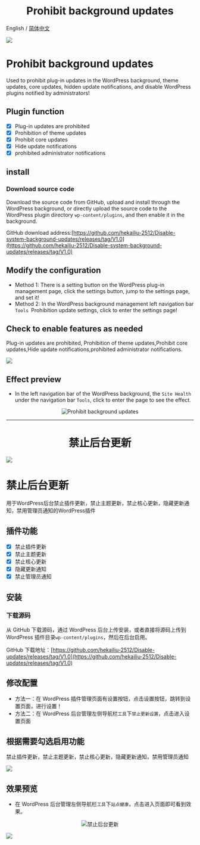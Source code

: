 <h1 align="center">Prohibit background updates</h1>

English / [简体中文](./README_CN.md)

![](https://cdn.jsdelivr.net/gh/hekailiu-2512/Disable-updates/Disable-updates-2.png)

# Prohibit background updates

Used to prohibit plug-in updates in the WordPress background, theme updates, core updates, hidden update notifications, and disable WordPress plugins notified by administrators!

## Plugin function

* [x] Plug-in updates are prohibited
* [x] Prohibition of theme updates
* [x] Prohibit core updates 
* [x] Hide update notifications
* [x] prohibited administrator notifications 

## install

### Download source code 
  
 Download the source code from GitHub, upload and install through the WordPress background, or directly upload the source code to the WordPress plugin directory `wp-content/plugins`, and then enable it in the background. 

GitHub download address:[https://github.com/hekailiu-2512/Disable-system-background-updates/releases/tag/V1.0](https://github.com/hekailiu-2512/Disable-system-background-updates/releases/tag/V1.0)

## Modify the configuration
    
* Method 1: There is a setting button on the WordPress plug-in management page, click the settings button, jump to the settings page, and set it!
* Method 2: In the WordPress background management left navigation bar `Tools `Prohibition update settings, click to enter the settings page!

## Check to enable features as needed

Plug-in updates are prohibited, Prohibition of theme updates,Prohibit core updates,Hide update notifications,prohibited administrator notifications.

![](https://cdn.jsdelivr.net/gh/hekailiu-2512/Disable-updates/Disable-updates-1.jpg)

## Effect preview

* In the left navigation bar of the WordPress background, the `Site Health` under the navigation bar `Tools`, click to enter the page to see the effect.

<p align="center">
    <img src="https://cdn.jsdelivr.net/gh/hekailiu-2512/Disable-updates/Disable-updates-2.png" alt="Prohibit background updates" />
</p>

---

<h1 align="center">禁止后台更新</h1>
<p align="center">

![](https://cdn.jsdelivr.net/gh/hekailiu-2512/Disable-updates/Disable-updates-2.png)

# 禁止后台更新

用于WordPress后台禁止插件更新，禁止主题更新，禁止核心更新，隐藏更新通知，禁用管理员通知的WordPress插件

## 插件功能

* [x] 禁止插件更新 
* [x] 禁止主题更新
* [x] 禁止核心更新 
* [x] 隐藏更新通知
* [x] 禁止管理员通知 

## 安装

### 下载源码 
  
 从 GitHub 下载源码，通过 WordPress 后台上传安装，或者直接将源码上传到 WordPress 插件目录`wp-content/plugins`，然后在后台启用。

GitHub 下载地址：[https://github.com/hekailiu-2512/Disable-updates/releases/tag/V1.0](https://github.com/hekailiu-2512/Disable-updates/releases/tag/V1.0) 

## 修改配置
    
* 方法一：在 WordPress 插件管理页面有设置按钮，点击设置按钮，跳转到设置页面，进行设置！
* 方法二：在 WordPress 后台管理左侧导航栏`工具`下`禁止更新设置`，点击进入设置页面

## 根据需要勾选启用功能

禁止插件更新，禁止主题更新，禁止核心更新，隐藏更新通知，禁用管理员通知

![](https://cdn.jsdelivr.net/gh/hekailiu-2512/Disable-updates/Disable-updates-1.jpg)

## 效果预览

* 在 WordPress 后台管理左侧导航栏`工具`下`站点健康`，点击进入页面即可看到效果。

<p align="center">
    <img src="https://cdn.jsdelivr.net/gh/hekailiu-2512/Disable-updates/Disable-updates-2.png" alt="禁止后台更新" />
</p>

[![](https://data.jsdelivr.com/v1/package/gh/hekailiu-2512/Disable-system-background-updates/badge)](https://www.jsdelivr.com/package/gh/hekailiu-2512/Disable-system-background-updates)